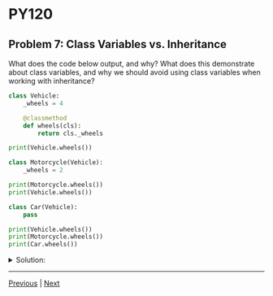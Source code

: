 # PY120
## Problem 7: Class Variables vs. Inheritance

What does the code below output, and why? What does this demonstrate about class variables, and why we should avoid using class variables when working with inheritance?

```python
class Vehicle:
    _wheels = 4

    @classmethod
    def wheels(cls):
        return cls._wheels

print(Vehicle.wheels())

class Motorcycle(Vehicle):
    _wheels = 2

print(Motorcycle.wheels())
print(Vehicle.wheels())

class Car(Vehicle):
    pass

print(Vehicle.wheels())
print(Motorcycle.wheels())
print(Car.wheels())
```

<details>
<summary>Solution:</summary>

The output is:
```
4
2
4
4
2
4
```

This demonstrates several important points about class variables and inheritance:

1. `Vehicle.wheels()` returns `4` - the value of the `_wheels` class variable in `Vehicle`.
2. `Motorcycle.wheels()` returns `2` - `Motorcycle` defines its own `_wheels` class variable, which shadows the parent's.
3. `Vehicle.wheels()` still returns `4` - the parent class variable is unchanged.
4. `Car.wheels()` returns `4` - since `Car` doesn't define its own `_wheels`, it inherits from `Vehicle`.

The potential problem with class variables in inheritance hierarchies is that if a subclass doesn't define its own class variable, it will inherit the parent's value. This can lead to unexpected behavior when you expect each class to have independent values. Additionally, reassigning a class variable in a subclass doesn't modify the parent's variable - it creates a new variable that shadows the parent's. This can be confusing and error-prone.

</details>

---

[Previous](06.md) | [Next](08.md)
